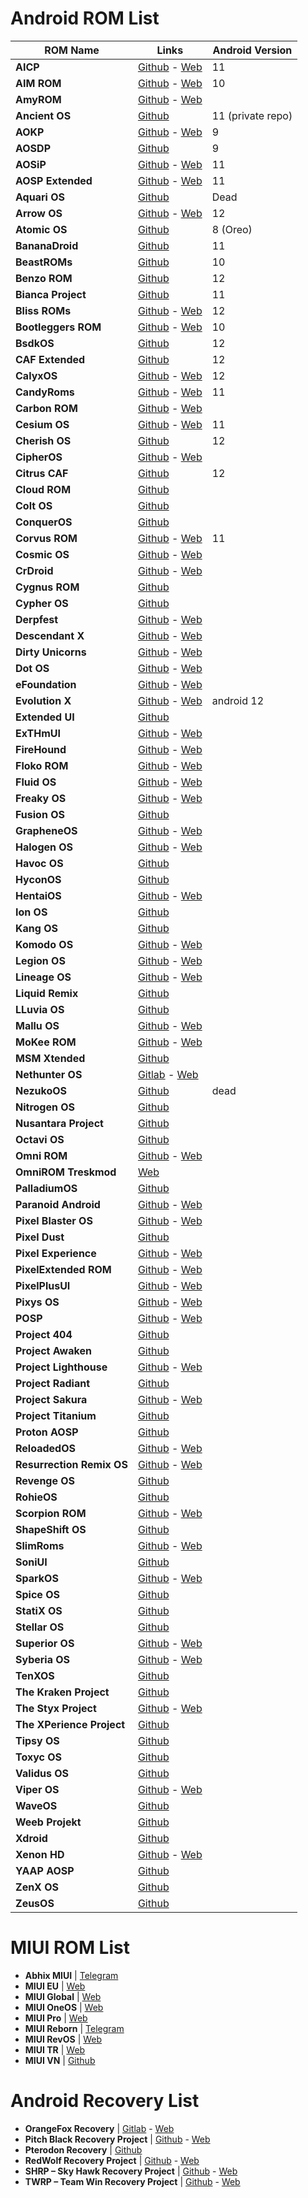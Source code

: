 # Android ROM List

ROM Name | Links | Android Version 
--------------- | ----------- | -------------
 **AICP** | [Github](https://github.com/AICP) - [Web](https://dwnld.aicp-rom.com/) | 11
 **AIM ROM** | [Github](https://github.com/AIMROM) - [Web](https://aimrom.github.io/) | 10
 **AmyROM** | [Github](https://github.com/amyROM) - [Web](https://amyrom.ml/)
 **Ancient OS** | [Github](https://github.com/Ancient-Lab) | 11 (private repo)
 **AOKP** | [Github](https://github.com/AOKP) - [Web](http://aokp.co/) | 9
 **AOSDP** | [Github](https://github.com/AOSDP) | 9
 **AOSiP** | [Github](https://github.com/AOSiP) - [Web](http://aosip.dev) | 11
 **AOSP Extended** | [Github](https://github.com/AospExtended) - [Web](https://www.aospextended.com/) | 11
 **Aquari OS** | [Github](https://github.com/AquariOS) | Dead
 **Arrow OS** | [Github](https://github.com/arrowos) - [Web](https://arrowos.net/) | 12
 **Atomic OS** | [Github](https://github.com/Atomic-OS) | 8 (Oreo)
 **BananaDroid** | [Github](https://github.com/bananadroid) | 11
 **BeastROMs** | [Github](https://github.com/BeastRoms) | 10
 **Benzo ROM** | [Github](https://github.com/BenzoRom) | 12
 **Bianca Project** | [Github](https://github.com/BiancaProject) | 11
 **Bliss ROMs** | [Github](https://github.com/BlissRoms) - [Web](https://blissroms.com/) | 12
 **Bootleggers ROM** | [Github](https://github.com/BootleggersROM) - [Web](https://www.bootleggersrom.xyz/) | 10
 **BsdkOS** | [Github](https://github.com/bsdkOS) | 12
 **CAF Extended** | [Github](https://github.com/CAF-Extended) | 12
 **CalyxOS** | [Github](https://github.com/CalyxOS) - [Web](https://calyxos.org/) | 12
 **CandyRoms** | [Github](https://github.com/CandyRoms) - [Web](https://candyroms.org/) | 11
 **Carbon ROM** | [Github](https://github.com/CarbonROM) - [Web](https://carbonrom.org/)
 **Cesium OS** | [Github](https://github.com/CesiumOS-org) - [Web](http://thecesiumos.me/) | 11
 **Cherish OS** | [Github](https://github.com/CherishOS) | 12
 **CipherOS** | [Github](https://github.com/CipherOS) - [Web](https://cipheros.github.io/)
 **Citrus CAF** | [Github](https://github.com/Citrus-CAF) | 12
 **Cloud ROM** | [Github](https://github.com/Cloud-ROM)
 **Colt OS** | [Github](https://github.com/Colt-Enigma) 
 **ConquerOS** | [Github](https://github.com/ConquerOS)
 **Corvus ROM** | [Github](https://github.com/Corvus-ROM) - [Web](https://www.corvusrom.com/) | 11
 **Cosmic OS** | [Github](https://github.com/Cosmic-OS) - [Web](https://cosmic-os.github.io/)
 **CrDroid** | [Github](https://github.com/crdroidandroid) - [Web](https://crdroid.net/)
 **Cygnus ROM** | [Github](https://github.com/cygnus-rom)
 **Cypher OS** | [Github](https://github.com/CypherOS)
 **Derpfest** | [Github](https://github.com/DerpLab) - [Web](https://derpfest.org/)
 **Descendant X**| [Github](https://github.com/Descendant) - [Web](https://descendant.me/)
 **Dirty Unicorns** | [Github](https://github.com/DirtyUnicorns) - [Web](https://dirtyunicorns.com/)
 **Dot OS** | [Github](https://github.com/DotOS) - [Web](https://www.droidontime.com/)
 **eFoundation** | [Github](https://github.com/e-foundation) - [Web](https://e.foundation/)
 **Evolution X** | [Github](https://github.com/Evolution-X) - [Web](https://evolution-x.org/) | android 12
 **Extended UI** | [Github](https://github.com/Extended-UI) 
 **ExTHmUI** | [Github](https://github.com/exthmui) - [Web](https://exthmui.cn/)
 **FireHound** | [Github](https://github.com/FireHound) - [Web](https://firehound.github.io/)
 **Floko ROM** | [Github](https://github.com/FlokoROM) - [Web](https://floko.maud.io/)
 **Fluid OS** | [Github](https://github.com/project-fluid) - [Web](https://fluidos.me/)
 **Freaky OS** | [Github](https://github.com/FreakyOS) - [Web](https://freakyos.me)
 **Fusion OS** | [Github](https://github.com/Fusion-OS)
 **GrapheneOS** | [Github](https://github.com/GrapheneOS) - [Web](https://grapheneos.org/)
 **Halogen OS** | [Github](https://git.halogenos.org/halogenOS) - [Web](https://halogenos.org/)
 **Havoc OS** | [Github](https://github.com/Havoc-OS) 
 **HyconOS** | [Github](https://github.com/HyconOS)
 **HentaiOS** | [Github](https://github.com/hentaiOS) - [Web](https://downloads.hentaios.com/)
 **Ion OS** | [Github](https://github.com/i-o-n) 
 **Kang OS** | [Github](https://github.com/Kang-OS-R) 
 **Komodo OS** | [Github](https://github.com/Komodo-OS-Rom) - [Web](https://komodo-os.my.id/)
 **Legion OS** | [Github](https://github.com/Project-LegionOS) - [Web](http://legionos.tk/)
 **Lineage OS** | [Github](https://github.com/LineageOS) - [Web](https://lineageos.org/)
 **Liquid Remix** | [Github](https://github.com/LiquidRemix) 
 **LLuvia OS** | [Github](https://github.com/LLuviaOS) 
 **Mallu OS** | [Github](https://github.com/MalluOS) - [Web](https://malluos.github.io/)
 **MoKee ROM** | [Github](https://github.com/MoKee) - [Web](https://www.mokeedev.com/en/)
 **MSM Xtended** | [Github](https://github.com/Project-Xtended)
 **Nethunter OS** | [Gitlab](https://gitlab.com/kalilinux/nethunter) - [Web](https://www.kali.org/docs/nethunter/)
 **NezukoOS** | [Github](https://github.com/NezukoOS) | dead
 **Nitrogen OS** | [Github](https://github.com/nitrogen-project)
 **Nusantara Project** | [Github](https://github.com/Nusantara-ROM)
 **Octavi OS** | [Github](https://github.com/Octavi-OS)
 **Omni ROM** | [Github](https://github.com/omnirom) - [Web](https://omnirom.org/)
 **OmniROM Treskmod** | [Web](https://treskmod.ru/)
 **PalladiumOS** | [Github](https://github.com/Palladium-OS)
 **Paranoid Android** | [Github](https://github.com/AOSPA) - [Web](https://aospa.co/)
 **Pixel Blaster OS** | [Github](https://github.com/PixelBlaster-OS) - [Web](https://pixelblaster-os.github.io/)
 **Pixel Dust** | [Github](https://github.com/PixelDust-Project-X) 
 **Pixel Experience** | [Github](https://github.com/PixelExperience) - [Web](https://download.pixelexperience.org/)
 **PixelExtended ROM** | [Github](https://github.com/PixelExtended) - [Web](https://pixelextended.me/)
 **PixelPlusUI** | [Github](https://github.com/PixelPlusUI-Elle) - [Web](https://ppui.site/)
 **Pixys OS** | [Github](https://github.com/PixysOS) - [Web](https://downloads.pixysos.com/)
 **POSP** | [Github](https://github.com/PotatoProject) - [Web](https://potatoproject.co/)
 **Project 404** | [Github](https://github.com/P-404)
 **Project Awaken** | [Github](https://github.com/Project-Awaken)
 **Project Lighthouse** | [Github](https://github.com/lighthouse-os) - [Web](https://lighthouse-os.tech/)
 **Project Radiant** | [Github](https://github.com/ProjectRadiant)
 **Project Sakura** | [Github](https://github.com/ProjectSakura) - [Web](https://projectsakura.xyz/)
 **Project Titanium** | [Github](https://github.com/Project-Titanium)
 **Proton AOSP** | [Github](https://github.com/ProtonAOSP)
 **ReloadedOS** | [Github](https://github.com/ReloadedOS) - [Web](https://reloadedos.org/)
 **Resurrection Remix OS** | [Github](https://github.com/ResurrectionRemix) - [Web](https://resurrectionremix.com/)
 **Revenge OS** | [Github](https://github.com/RevengeOS) 
 **RohieOS** | [Github](https://github.com/RohieOS)
 **Scorpion ROM** | [Github]( https://github.com/ScorpionRom) - [Web]( https://scorpionrom.com/)
 **ShapeShift OS** | [Github]( https://github.com/ShapeShiftOS)
 **SlimRoms** | [Github](https://github.com/slimroms) - [Web](https://slimroms.org/)
 **SoniUI** | [Github](https://github.com/XOSP-Reborn)
 **SparkOS** | [Github](https://github.com/Spark-Rom) - [Web](https://www.spark-os.live/)
 **Spice OS** | [Github](https://github.com/SpiceOS)
 **StatiX OS** | [Github](https://github.com/StatiXOS)
 **Stellar OS** | [Github]( https://github.com/Stellar-OS)
 **Superior OS** | [Github](https://github.com/SuperiorOS) - [Web](https://superioros.github.io/)
 **Syberia OS** | [Github](https://github.com/syberia-project) - [Web](https://syberiaos.com/)
 **TenXOS** | [Github](https://github.com/TenX-OS)
 **The Kraken Project** | [Github](https://github.com/AOSPK)
 **The Styx Project** | [Github](https://github.com/StyxProject) - [Web](https://styxproject.ml/)
 **The XPerience Project** | [Github](https://github.com/TheXPerienceProject)
 **Tipsy OS** | [Github](https://github.com/TipsyOs)
 **Toxyc OS** | [Github](https://github.com/ToxycOS-Junk)
 **Validus OS** | [Github](https://github.com/ValidusOs)
 **Viper OS** | [Github](https://github.com/ViperOS) - [Web](https://viperos.gitlab.io/)
 **WaveOS** | [Github](https://github.com/Wave-Project)
 **Weeb Projekt** | [Github](https://github.com/WeebProjekt)
 **Xdroid** | [Github](https://github.com/xdroid-CAF)
 **Xenon HD** | [Github](https://github.com/TeamHorizon) - [Web](https://www.xenonhd.com/)
 **YAAP AOSP** | [Github]( https://github.com/yaap) 
 **ZenX OS** | [Github](https://github.com/ZenX-OS)
 **ZeusOS** | [Github](https://github.com/Zeus-OS)

# MIUI ROM List

- **Abhix MIUI** | [Telegram](https://t.me/ROGEditionUPDATES)
- **MIUI EU** | [Web](https://xiaomi.eu/community/)
- **MIUI Global** | [Web](https://c.mi.com/global/miuidownload/index)
- **MIUI OneOS** | [Web](https://sourceforge.net/projects/one-os/)
- **MIUI Pro** | [Web](https://miuipro.info/)
- **MIUI Reborn** | [Telegram](https://t.me/reborn_dll)
- **MIUI RevOS** | [Web](https://sourceforge.net/projects/revolutionos-miui/)
- **MIUI TR** | [Web](https://forum.miuitr.info/bolum/miuitr.5/)
- **MIUI VN** | [Github](https://sourceforge.net/projects/miuivn/)


# Android Recovery List

- **OrangeFox Recovery** | [Gitlab](https://gitlab.com/OrangeFox) - [Web](https://orangefox.download)
- **Pitch Black Recovery Project** | [Github](https://github.com/PitchBlackRecoveryProject) - [Web](https://pitchblackrecovery.com/)
- **Pterodon Recovery** | [Github](https://github.com/PterodonRecovery)
- **RedWolf Recovery Project** | [Github](https://github.com/RedWolfRecovery) - [Web](https://redwolfrecovery.github.io/)
- **SHRP – Sky Hawk Recovery Project** | [Github](https://github.com/SHRP) - [Web](https://skyhawkrecovery.github.io/)
- **TWRP – Team Win Recovery Project** | [Github](https://github.com/TeamWin) - [Web](https://twrp.me/)
